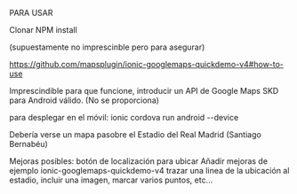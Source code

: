 PARA USAR

Clonar
NPM install

(supuestamente no imprescinble pero para asegurar)

https://github.com/mapsplugin/ionic-googlemaps-quickdemo-v4#how-to-use

Imprescindible para que funcione, introducir un API de Google Maps SKD para Android válido. (No se proporciona)

para desplegar en el móvil: ionic cordova run android --device

Debería verse un mapa pasobre el Estadio del Real Madrid (Santiago Bernabéu)

Mejoras posibles: botón de localización para ubicar
Añadir mejoras de ejemplo ionic-googlemaps-quickdemo-v4
trazar una linea de la ubicación al estadio, incluir una imagen, marcar varios puntos, etc...